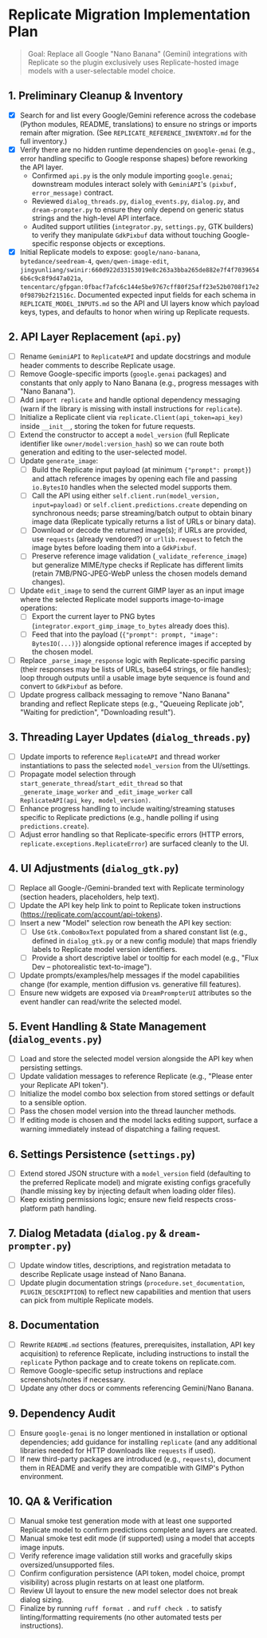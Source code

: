 # Replicate Migration Implementation Plan

> Goal: Replace all Google "Nano Banana" (Gemini) integrations with Replicate so the plugin exclusively uses Replicate-hosted image models with a user-selectable model choice.

## 1. Preliminary Cleanup & Inventory
- [x] Search for and list every Google/Gemini reference across the codebase (Python modules, README, translations) to ensure no strings or imports remain after migration. (See `REPLICATE_REFERENCE_INVENTORY.md` for the full inventory.)
- [x] Verify there are no hidden runtime dependencies on `google-genai` (e.g., error handling specific to Google response shapes) before reworking the API layer.
  - Confirmed `api.py` is the only module importing `google.genai`; downstream modules interact solely with `GeminiAPI`'s `(pixbuf, error_message)` contract.
  - Reviewed `dialog_threads.py`, `dialog_events.py`, `dialog.py`, and `dream-prompter.py` to ensure they only depend on generic status strings and the high-level API interface.
  - Audited support utilities (`integrator.py`, `settings.py`, GTK builders) to verify they manipulate `GdkPixbuf` data without touching Google-specific response objects or exceptions.
- [x] Initial Replicate models to expose: `google/nano-banana`, `bytedance/seedream-4`, `qwen/qwen-image-edit`, `jingyunliang/swinir:660d922d33153019e8c263a3bba265de882e7f4f70396546b6c9c8f9d47a021a`, `tencentarc/gfpgan:0fbacf7afc6c144e5be9767cff80f25aff23e52b0708f17e20f9879b2f21516c`. Documented expected input fields for each schema in `REPLICATE_MODEL_INPUTS.md` so the API and UI layers know which payload keys, types, and defaults to honor when wiring up Replicate requests.

## 2. API Layer Replacement (`api.py`)
- [ ] Rename `GeminiAPI` to `ReplicateAPI` and update docstrings and module header comments to describe Replicate usage.
- [ ] Remove Google-specific imports (`google.genai` packages) and constants that only apply to Nano Banana (e.g., progress messages with "Nano Banana").
- [ ] Add `import replicate` and handle optional dependency messaging (warn if the library is missing with install instructions for `replicate`).
- [ ] Initialize a Replicate client via `replicate.Client(api_token=api_key)` inside `__init__`, storing the token for future requests.
- [ ] Extend the constructor to accept a `model_version` (full Replicate identifier like `owner/model:version_hash`) so we can route both generation and editing to the user-selected model.
- [ ] Update `generate_image`:
  - [ ] Build the Replicate input payload (at minimum `{"prompt": prompt}`) and attach reference images by opening each file and passing `io.BytesIO` handles when the selected model supports them.
  - [ ] Call the API using either `self.client.run(model_version, input=payload)` or `self.client.predictions.create` depending on synchronous needs; parse streaming/batch output to obtain binary image data (Replicate typically returns a list of URLs or binary data).
  - [ ] Download or decode the returned image(s); if URLs are provided, use `requests` (already vendored?) or `urllib.request` to fetch the image bytes before loading them into a `GdkPixbuf`.
  - [ ] Preserve reference image validation (`_validate_reference_image`) but generalize MIME/type checks if Replicate has different limits (retain 7MB/PNG-JPEG-WebP unless the chosen models demand changes).
- [ ] Update `edit_image` to send the current GIMP layer as an input image where the selected Replicate model supports image-to-image operations:
  - [ ] Export the current layer to PNG bytes (`integrator.export_gimp_image_to_bytes` already does this).
  - [ ] Feed that into the payload (`{"prompt": prompt, "image": BytesIO(...)}`) alongside optional reference images if accepted by the chosen model.
- [ ] Replace `_parse_image_response` logic with Replicate-specific parsing (their responses may be lists of URLs, base64 strings, or file handles); loop through outputs until a usable image byte sequence is found and convert to `GdkPixbuf` as before.
- [ ] Update progress callback messaging to remove "Nano Banana" branding and reflect Replicate steps (e.g., "Queueing Replicate job", "Waiting for prediction", "Downloading result").

## 3. Threading Layer Updates (`dialog_threads.py`)
- [ ] Update imports to reference `ReplicateAPI` and thread worker instantiations to pass the selected `model_version` from the UI/settings.
- [ ] Propagate model selection through `start_generate_thread`/`start_edit_thread` so that `_generate_image_worker` and `_edit_image_worker` call `ReplicateAPI(api_key, model_version)`.
- [ ] Enhance progress handling to include waiting/streaming statuses specific to Replicate predictions (e.g., handle polling if using `predictions.create`).
- [ ] Adjust error handling so that Replicate-specific errors (HTTP errors, `replicate.exceptions.ReplicateError`) are surfaced cleanly to the UI.

## 4. UI Adjustments (`dialog_gtk.py`)
- [ ] Replace all Google-/Gemini-branded text with Replicate terminology (section headers, placeholders, help text).
- [ ] Update the API key help link to point to Replicate token instructions (https://replicate.com/account/api-tokens).
- [ ] Insert a new "Model" selection row beneath the API key section:
  - [ ] Use `Gtk.ComboBoxText` populated from a shared constant list (e.g., defined in `dialog_gtk.py` or a new config module) that maps friendly labels to Replicate model version identifiers.
  - [ ] Provide a short descriptive label or tooltip for each model (e.g., "Flux Dev – photorealistic text-to-image").
- [ ] Update prompts/examples/help messages if the model capabilities change (for example, mention diffusion vs. generative fill features).
- [ ] Ensure new widgets are exposed via `DreamPrompterUI` attributes so the event handler can read/write the selected model.

## 5. Event Handling & State Management (`dialog_events.py`)
- [ ] Load and store the selected model version alongside the API key when persisting settings.
- [ ] Update validation messages to reference Replicate (e.g., "Please enter your Replicate API token").
- [ ] Initialize the model combo box selection from stored settings or default to a sensible option.
- [ ] Pass the chosen model version into the thread launcher methods.
- [ ] If editing mode is chosen and the model lacks editing support, surface a warning immediately instead of dispatching a failing request.

## 6. Settings Persistence (`settings.py`)
- [ ] Extend stored JSON structure with a `model_version` field (defaulting to the preferred Replicate model) and migrate existing configs gracefully (handle missing key by injecting default when loading older files).
- [ ] Keep existing permissions logic; ensure new field respects cross-platform path handling.

## 7. Dialog Metadata (`dialog.py` & `dream-prompter.py`)
- [ ] Update window titles, descriptions, and registration metadata to describe Replicate usage instead of Nano Banana.
- [ ] Update plugin documentation strings (`procedure.set_documentation`, `PLUGIN_DESCRIPTION`) to reflect new capabilities and mention that users can pick from multiple Replicate models.

## 8. Documentation
- [ ] Rewrite `README.md` sections (features, prerequisites, installation, API key acquisition) to reference Replicate, including instructions to install the `replicate` Python package and to create tokens on replicate.com.
- [ ] Remove Google-specific setup instructions and replace screenshots/notes if necessary.
- [ ] Update any other docs or comments referencing Gemini/Nano Banana.

## 9. Dependency Audit
- [ ] Ensure `google-genai` is no longer mentioned in installation or optional dependencies; add guidance for installing `replicate` (and any additional libraries needed for HTTP downloads like `requests` if used).
- [ ] If new third-party packages are introduced (e.g., `requests`), document them in README and verify they are compatible with GIMP's Python environment.

## 10. QA & Verification
- [ ] Manual smoke test generation mode with at least one supported Replicate model to confirm predictions complete and layers are created.
- [ ] Manual smoke test edit mode (if supported) using a model that accepts image inputs.
- [ ] Verify reference image validation still works and gracefully skips oversized/unsupported files.
- [ ] Confirm configuration persistence (API token, model choice, prompt visibility) across plugin restarts on at least one platform.
- [ ] Review UI layout to ensure the new model selector does not break dialog sizing.
- [ ] Finalize by running `ruff format .` and `ruff check .` to satisfy linting/formatting requirements (no other automated tests per instructions).
